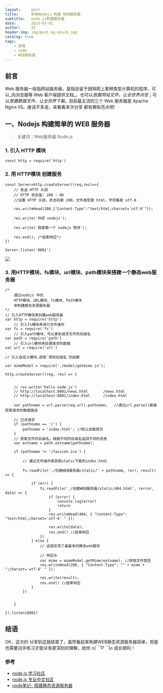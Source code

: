 ```yaml
---
layout:     post
title:      利用Nodejs 构建 WEB服务器
subtitle:   node.js构建服务器
date:       2019-07-01
author:     XZ
header-img: img/post-bg-miui6.jpg
catalog: true
tags:
    - 前端
    - node
    - WEB服务器
---
```


## 前言

Web 服务器一般指网站服务器，是指驻留于因特网上某种类型计算机的程序，可以_向浏览器等 Web 客户端提供文档_，也可以*放置网站文件，让全世界浏览*；可以*放置数据文件，让全世界下载*。目前最主流的三个 Web 服务器是 Apache Nginx IIS。废话不多说，来看看本次分享 都有哪些亮点吧!


## 一、Nodejs 构建简单的 WEB 服务器

>关键词：Web服务器 Node.js

### 1. 引入 HTTP 模块

    const http = require('http')

### 2. 用 HTTP模块 创建服务

    const Server=http.createServer((req,res)=>{
        // 发送 HTTP 头部
        // HTTP 状态值: 200 : OK
        //设置 HTTP 头部，状态码是 200，文件类型是 html，字符集是 utf-8
        
        res.writeHead(200,{"Content-Type":"text/html;charset='utf-8'"});
        
        res.write('你好 nodejs');
        
        res.write('我是第一个 nodejs 程序');
        
        res.end(); /*结束响应*/
    })

    Server.listen('8001')

![](http://tva1.sinaimg.cn/large/0060lm7Tly1g4kovr0wzmj30p00dwq58.jpg)

### 3. 用HTTP模块、fs模块、url模块、path模块来搭建一个静态web服务器

    /* 
        通过nodejs 中的  
        HTTP模块、URL模块、fs模块、Path模块
        来构建静态资源服务器
    */
    // 引入HTTP模块来创建web服务器
    var http = require('http')
        // 引入fs模块来进行文件操作
    var fs = require('fs')
        // 引入path模块，可以拿到请求文件的后缀名
    var path = require('path')
        // 引入url模块来处理请求的数据
    var url = require('url')

    // 引入自定义模块,获取`得到后缀名`的函数

    var mimeModel = require('./model/getmime.js');

    http.createServer((req, res) => {


        // res.write('hello node.js')
        // http://localhost:8001/news.html       /news.html
        // http://localhost:8001/index.html      /index.html

        var pathname = url.parse(req.url).pathname;   //通过url.parse()直接获取请求的数据路径

        // 过滤请求
        if (pathname == '/') {
            pathname = 'index.html'; //默认加载首页
        }
        // 获取文件的后缀名，根据不同的后缀名返回不同的信息
        var extname = path.extname(pathname);

        if (pathname != '/favicon.ico') {

            // 通过文件操作来获取static下面的index.html

            fs.readFile('./创建WEB服务器/static/' + pathname, (err, result) => {

                if (err) {
                    fs.readFile('./创建WEB服务器/static/404.html', (error, data) => {
                        if (error) {
                            console.log(error)
                            return
                        }
                        res.writeHead(404, { "Content-Type": "text/html;charset='utf-8' " });

                        res.write(data);
                        res.end() //结束响应
                    })
                } else {
                    // 这就实现了最基本的静态web服务

                    // 响应头
                    var mime = mimeModel.getMime(extname); //获取文件类型
                    res.writeHead(200, { "Content-Type": "" + mime + ";charset='utf-8' " });

                    res.write(result);
                    res.end() //结束响应
                }
            })


        }

    }).listen(8001)

## 结语

OK，这次的 分享到这就结束了，虽然看起来构建WEB静态资源服务器简单，但是也需要动手练习才能😜有更深刻的理解，助你 o(*￣▽￣*)o 成长顺利！

### 参考

- [node.js 学习社区](https://http://www.nodeclass.com/)
- [node.js 专业中文社区](https://https://cnodejs.org/)
- [node笔记- 搭建静态资源服务器](https://zhuanlan.zhihu.com/p/47789809)
